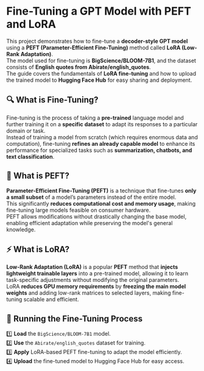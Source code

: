 # Fine-Tuning a GPT Model with PEFT and LoRA  

This project demonstrates how to fine-tune a **decoder-style GPT model** using a **PEFT (Parameter-Efficient Fine-Tuning)** method called **LoRA (Low-Rank Adaptation)**.  
The model used for fine-tuning is **BigScience/BLOOM-7B1**, and the dataset consists of **English quotes from Abirate/english_quotes**.  
The guide covers the fundamentals of **LoRA fine-tuning** and how to upload the trained model to **Hugging Face Hub** for easy sharing and deployment.  

## 🔍 What is Fine-Tuning?  
Fine-tuning is the process of taking a **pre-trained** language model and further training it on a **specific dataset** to adapt its responses to a particular domain or task.  
Instead of training a model from scratch (which requires enormous data and computation), fine-tuning **refines an already capable model** to enhance its performance for specialized tasks such as **summarization, chatbots, and text classification**.  

## 🔧 What is PEFT?  
**Parameter-Efficient Fine-Tuning (PEFT)** is a technique that fine-tunes **only a small subset** of a model’s parameters instead of the entire model.  
This significantly **reduces computational cost and memory usage**, making fine-tuning large models feasible on consumer hardware.  
PEFT allows modifications without drastically changing the base model, enabling efficient adaptation while preserving the model's general knowledge.  

## ⚡ What is LoRA?  
**Low-Rank Adaptation (LoRA)** is a popular **PEFT** method that **injects lightweight trainable layers** into a pre-trained model, allowing it to learn task-specific adjustments without modifying the original parameters.  
LoRA **reduces GPU memory requirements** by **freezing the main model weights** and adding low-rank matrices to selected layers, making fine-tuning scalable and efficient.  

## 🚀 Running the Fine-Tuning Process  
1️⃣ **Load** the `BigScience/BLOOM-7B1` model.  
2️⃣ **Use** the `Abirate/english_quotes` dataset for training.  
3️⃣ **Apply** LoRA-based PEFT fine-tuning to adapt the model efficiently.  
4️⃣ **Upload** the fine-tuned model to Hugging Face Hub for easy access.  
